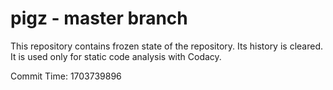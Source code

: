 # pigz - master branch

This repository contains frozen state of the repository.
Its history is cleared. It is used only for static code
analysis with Codacy.

Commit Time: 1703739896